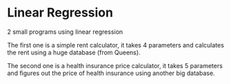 # Linear Regression
 2 small programs using linear regression

The first one is a simple rent calculator, it takes 4 parameters and calculates the rent using a huge database (from Queens).

The second one is a health insurance price calculator, it takes 5 parameters and figures out the price of health insurance using another big database.
